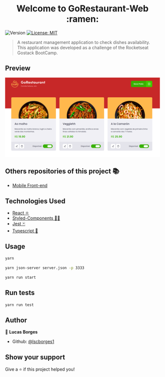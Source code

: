 <h1 align="center">Welcome to GoRestaurant-Web :ramen:</h1>
<p>
  <img alt="Version" src="https://img.shields.io/badge/version-0.0.1-blue.svg?cacheSeconds=2592000" />
  <a href="#" target="_blank">
    <img alt="License: MIT" src="https://img.shields.io/badge/License-MIT-yellow.svg" />
  </a>
</p>

> A restaurant management application to check dishes availability. This application was developed as a challenge of the Rocketseat Gostack BootCamp.

## Preview

 <img src=".github/gorestaurant_img.png" />
 
## Others repositories of this project :books:
* <a href="https://github.com/lscborges1/GoBarber-Mobile">Mobile Front-end</a>


## Technologies Used

* <a href="https://pt-br.reactjs.org/">React ⚛️</a>
* <a href="https://styled-components.com/">Styled-Components 💅🏻</a>
* <a href="https://jestjs.io/">Jest 🃏</a>
* <a href="https://www.typescriptlang.org/">Typescript :blue_book:</a>

## Usage

```sh
yarn 
```

```sh
yarn json-server server.json -p 3333
```
```sh
yarn run start
```

## Run tests

```sh
yarn run test
```

## Author

👤 **Lucas Borges**

* Github: [@lscborges1](https://github.com/lscborges1)

## Show your support

Give a ⭐️ if this project helped you!


